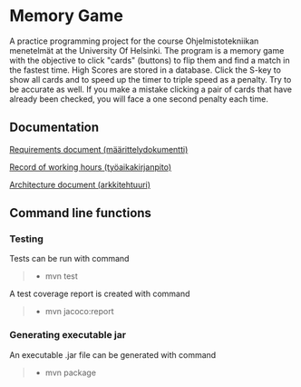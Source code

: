# Memory Game
A practice programming project for the course Ohjelmistotekniikan menetelmät at the University Of Helsinki. The program is a memory game with the objective to click "cards" (buttons) to flip them and find a match in the fastest time. High Scores are stored in a database. Click the S-key to show all cards and to speed up the timer to triple speed as a penalty. Try to be accurate as well. If you make a mistake clicking a pair of cards that have already been checked, you will face a one second penalty each time.
## Documentation
[Requirements document (määrittelydokumentti)](https://github.com/massamasa/otm-harjoitustyo/blob/master/documentation/requirementsdocument.md)

[Record of working hours (työaikakirjanpito)](https://github.com/massamasa/otm-harjoitustyo/blob/master/documentation/workhoursrecord.md)

[Architecture document (arkkitehtuuri)](https://github.com/massamasa/otm-harjoitustyo/blob/master/documentation/architecturedocument.md)

## Command line functions

### Testing
Tests can be run with command
> - mvn test

A test coverage report is created with command
> - mvn jacoco:report

### Generating executable jar 
An executable .jar file can be generated with command
> - mvn package
